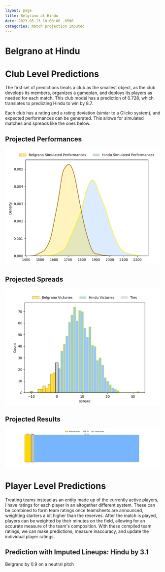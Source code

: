 ```yaml
---  
layout: page  
title: Belgrano at Hindu  
date: 2023-05-13 18:00:00 -0500  
categories: match projection imputed  
---
```

# Belgrano at Hindu

# Club Level Predictions


The first set of predictions treats a club as the smallest object, as the club develops its members, organizes a gameplan, and deploys its players as needed for each match. This club model has a prediction of 0.728, which translates to predicting Hindu to win by 8.7.

Each club has a rating and a rating deviation (simiar to a Glicko system), and expected performances can be generated. This allows for simulated matches and spreads like the ones below.
## Projected Performances


![Projected Performances](plots/performances_2023-05-13-Hindu-Belgrano.png)
## Projected Spreads


![Projected Spreads](plots/spreads_2023-05-13-Hindu-Belgrano.png)
## Projected Results


![Projected Results](plots/resultbar_2023-05-13-Hindu-Belgrano.png)
# Player Level Predictions


Treating teams instead as an entity made up of the currently active players, I have ratings for each player in an altogether different system. These can be combined to form team ratings once teamsheets are announced, weighting starters a bit higher than the reserves. After the match is played, players can be weighted by their minutes on the field, allowing for an accurate measure of the team's composition. With these compiled team ratings, we can make predictions, measure inaccuracy, and update the individual player ratings.
## Prediction with Imputed Lineups: Hindu by 3.1


Belgrano by 0.9 on a neutral pitch

